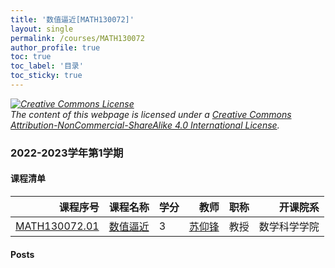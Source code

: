 ```yaml
---
title: '数值逼近[MATH130072]'
layout: single
permalink: /courses/MATH130072
author_profile: true
toc: true
toc_label: '目录'
toc_sticky: true
---
```



<div class='notice--warning'>
	<p><i><a rel='license' href='http://creativecommons.org/licenses/by-nc-sa/4.0/'><img alt='Creative Commons License' style='border-width:0' src='https://i.creativecommons.org/l/by-nc-sa/4.0/88x31.png' /></a><br /> The content of this webpage is licensed under a <a rel='license' href='http://creativecommons.org/licenses/by-nc-sa/4.0/'>Creative Commons Attribution-NonCommercial-ShareAlike 4.0 International License</a>.</i></p>
</div>

### 2022-2023学年第1学期


#### 课程清单

<div style='text-align: center;' id='MATH130072_2223F'> <table id='MATH130072_2223F_table'>
  <thead>
    <tr style="text-align: right;">
      <th>课程序号</th>
      <th>课程名称</th>
      <th>学分</th>
      <th>教师</th>
      <th>职称</th>
      <th>开课院系</th>
    </tr>
  </thead>
  <tbody>
    <tr>
      <td><a href='https://fdu-math.github.io/courses/class-id/MATH130072-01'>MATH130072.01</a></td>
      <td><a href='https://fdu-math.github.io/courses/MATH130072'>数值逼近</a></td>
      <td>3</td>
      <td><a href='https://fdu-math.github.io/teachers/苏仰锋'>苏仰锋</a></td>
      <td>教授</td>
      <td>数学科学学院</td>
    </tr>
  </tbody>
</table></div>

#### Posts

